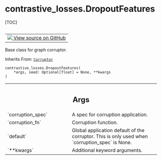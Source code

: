 <!-- lint-g3mark -->

# contrastive_losses.DropoutFeatures

[TOC]

<!-- Insert buttons and diff -->

<table class="tfo-notebook-buttons tfo-api nocontent" align="left">
<td>
  <a target="_blank" href="https://github.com/tensorflow/gnn/tree/master/tensorflow_gnn/models/contrastive_losses/layers.py#L185-L194">
    <img src="https://www.tensorflow.org/images/GitHub-Mark-32px.png" />
    View source on GitHub
  </a>
</td>
</table>

Base class for graph corruptor.

Inherits From: [`Corruptor`](../contrastive_losses/Corruptor.md)

<pre class="devsite-click-to-copy prettyprint lang-py tfo-signature-link">
<code>contrastive_losses.DropoutFeatures(
    *args, seed: Optional[float] = None, **kwargs
)
</code></pre>

<!-- Placeholder for "Used in" -->

<!-- Tabular view -->

 <table class="responsive fixed orange">
<colgroup><col width="214px"><col></colgroup>
<tr><th colspan="2"><h2 class="add-link">Args</h2></th></tr>

<tr>
<td>
`corruption_spec`<a id="corruption_spec"></a>
</td>
<td>
A spec for corruption application.
</td>
</tr><tr>
<td>
`corruption_fn`<a id="corruption_fn"></a>
</td>
<td>
Corruption function.
</td>
</tr><tr>
<td>
`default`<a id="default"></a>
</td>
<td>
Global application default of the corruptor. This is only used
when `corruption_spec` is None.
</td>
</tr><tr>
<td>
`**kwargs`<a id="**kwargs"></a>
</td>
<td>
Additional keyword arguments.
</td>
</tr>
</table>
